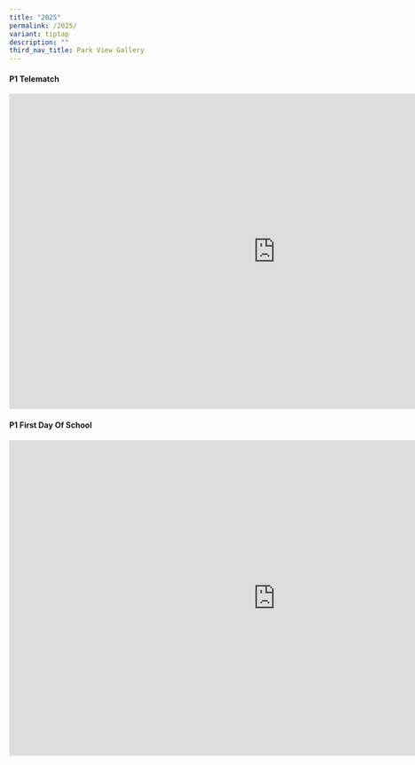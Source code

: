```yaml
---
title: "2025"
permalink: /2025/
variant: tiptap
description: ""
third_nav_title: Park View Gallery
---
```

<h4>P1 Telematch</h4>
<div class="iframe-wrapper">
<iframe height="569" width="960" allowfullscreen="true" frameborder="0" src="https://docs.google.com/presentation/d/e/2PACX-1vQBzn07tYloafl7Hcky2Uwv3PLrldOsMROeAslL0jjXMUx69oVyLNghbNcncv5qDevWlqiyAmvgcU-K/embed?start=false&amp;loop=false&amp;delayms=3000"></iframe>
</div>
<p></p>
<h4>P1 First Day Of School</h4>
<div class="iframe-wrapper">
<iframe height="569" width="960" allowfullscreen="true" frameborder="0" src="https://docs.google.com/presentation/d/e/2PACX-1vTM4RRJXJb42pTKDriWpW0ZWItFtHWUQBQW8Ip89cn6KVdk5HKY7I3tnMfLb8Hcouvos8axZI_hpC2Y/embed?start=false&amp;loop=false&amp;delayms=3000"></iframe>
</div>
<p></p>